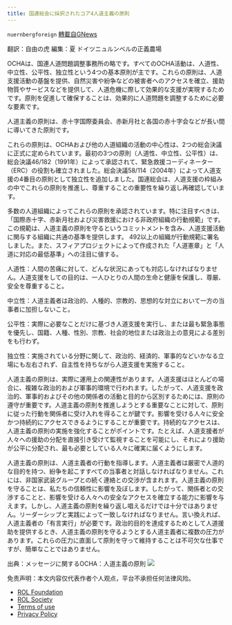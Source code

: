 ```yaml
---
title: 国連総会に採択されたコア4人道主義の原則
---
```

`nuernbergforeign` [轉載自GNews](https://gnews.org/zh-hans/2124864/)

翻訳：自由の虎
編集：夏
ドイツニュルンベルの正義農場

OCHAは、国連人道問題調整事務所の略です。すべてのOCHA活動は、人道性、中立性、公平性、独立性という4つの基本原則が主です。これらの原則は、人道支援活動の基盤を提供、自然災害や紛争などの被害者へのアクセスを確立、援助物質やサービスなどを提供して、人道危機に際して効果的な支援が実現するためです。原則を促進して確保することは、効果的に人道問題を調整するために必要な要素です。

人道主義の原則は、赤十字国際委員会、赤新月社と各国の赤十字会などが長い間に導いてきた原則です。

これらの原則は、OCHAおよび他の人道組織の活動の中心性は、2つの総会決議に正式に定められています。最初の3つの原則（人道性、中立性、公平性）は、総会決議46/182（1991年）によって承認されて、緊急救援コーディネーター（ERC）の役割も確立されました。総会決議58/114（2004年）によって人道支援の4番目の原則として独立性を追加しました。国連総会は、人道支援の枠組みの中でこれらの原則を推進し、尊重することの重要性を繰り返し再確認しています。

多数の人道組織によってこれらの原則を承認されています。特に注目すべきは、「国際赤十字、赤新月社および災害救援における非政府組織の行動規範」です。この規範は、人道主義の原則を守るというコミットメントを含み、人道支援活動に関与する組織に共通の基準を提供します。 492以上の組織が行動規範に署名しました。また、スフィアプロジェクトによって作成された「人道憲章」と「人道に対応の最低基準」への注目に値する。

人道性：人間の苦痛に対して、どんな状況にあっても対応しなければなりません。人道支援をしての目的は、一人ひとりの人間の生命と健康を保護し、尊厳、安全を尊重すること。

中立性：人道主義者は政治的、人種的、宗教的、思想的な対立において一方の当事者に加担しないこと。

公平性：実際に必要なことだけに基づき人道支援を実行し、または最も緊急事態を優先し、国籍、人種、性別、宗教、社会的地位または政治上の意見による差別をも行わず。

独立性：実施されている分野に関して、政治的、経済的、軍事的などいかなる立場にも左右されず、自主性を持ちながら人道支援を実施すること。

人道主義の原則は、実際に運用上の関連性があります。人道支援はほとんどの場合に、複雑な政治的および軍事的環境で行われます。したがって、人道支援を政治的、軍事的およびその他の関係者の活動と目的から区別するためには、原則の遵守が重要です。人道主義の原則を推進しようとする重要なことに対して、原則に従った行動を関係者に受け入れを得ることが鍵です。影響を受ける人々に安全かつ持続的にアクセスできるようにすることが重要です。持続的なアクセスは、人道主義の原則の実施を強化することがポイントです。たとえば、人道支援者が人々への援助の分配を直接引き受けて監視することを可能にし、それにより援助が公平に分配され、最も必要としている人々に確実に届くようにします。

人道主義の原則は、人道主義者の行動を指導します。人道主義者は厳密で人道的な目的を持つ、紛争を起こすすべての当事者と対話しなければなりません。これには、非国家武装グループとの続く連絡との交渉が含まれます。人道主義の原則を守ることは、私たちの信頼性に影響を及ぼします。したがって、関係者との交渉することと、影響を受ける人々への安全なアクセスを確立する能力に影響を与えます。しかし、人道主義の原則を繰り返し唱えるだけでは十分ではありません。リーダーシップと実践によって一致しなければなりません。言い換えれば、人道主義者の「有言実行」が必要です。政治的目的を達成するためとして人道援助を提供するとき、人道主義の原則を守るようとする人道主義者に複数の圧力があります。これらの圧力に直面して原則を守って維持することは不可欠な仕事ですが、簡単なことではありません。

出典：メッセージに関するOCHA：人道主義の原則
![](https://assets.gnews.org/wp-content/uploads/2022/02/德农二维码-29.png)
 

免责声明：本文内容仅代表作者个人观点，平台不承担任何法律风险。

- [ROL Foundation](https://rolfoundation.org/)
- [ROL Society](https://rolsociety.org/)
- [Terms of use](https://gnews.org/terms-of-use-3/)
- [Privacy Policy](https://gnews.org/privacy-policy/)
